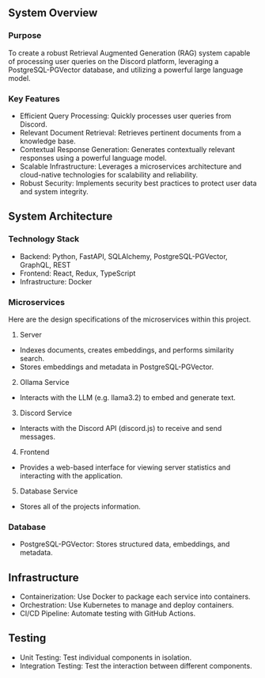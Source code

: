 ## System Overview

### Purpose

To create a robust Retrieval Augmented Generation (RAG) system capable of processing user queries on the Discord platform, leveraging a PostgreSQL-PGVector database, and utilizing a powerful large language model.

### Key Features

- Efficient Query Processing: Quickly processes user queries from Discord.
- Relevant Document Retrieval: Retrieves pertinent documents from a knowledge base.
- Contextual Response Generation: Generates contextually relevant responses using a powerful language model.
- Scalable Infrastructure: Leverages a microservices architecture and cloud-native technologies for scalability and reliability.
- Robust Security: Implements security best practices to protect user data and system integrity.

## System Architecture

### Technology Stack

- Backend: Python, FastAPI, SQLAlchemy, PostgreSQL-PGVector, GraphQL, REST
- Frontend: React, Redux, TypeScript
- Infrastructure: Docker

### Microservices

Here are the design specifications of the microservices within this project.

1. Server

  - Indexes documents, creates embeddings, and performs similarity search.
  - Stores embeddings and metadata in PostgreSQL-PGVector.

2. Ollama Service

  - Interacts with the LLM (e.g. llama3.2) to embed and generate text.

3. Discord Service

  - Interacts with the Discord API (discord.js) to receive and send messages.

4. Frontend

  - Provides a web-based interface for viewing server statistics and interacting with the application.

5. Database Service

  - Stores all of the projects information.

### Database

- PostgreSQL-PGVector: Stores structured data, embeddings, and metadata.

## Infrastructure

- Containerization: Use Docker to package each service into containers.
- Orchestration: Use Kubernetes to manage and deploy containers.
- CI/CD Pipeline: Automate testing with GitHub Actions.

## Testing

- Unit Testing: Test individual components in isolation.
- Integration Testing: Test the interaction between different components.
